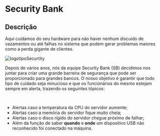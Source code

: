 <h1>Security Bank</h1>
<h2>Descrição</h2>
<p>Aqui cuidamos do seu hardware para não haver nenhum discuido de vazamentos ou até falhas no sistema que podem gerar problemas maiores como a perda gigante de clientes.</p>

![logotipoSecurtity](https://github.com/Seguranca-dos-Bancos-01/security_bank/assets/126487944/259a8e77-d068-413d-958c-c0bc14c3000c)<br>

<p>Depois de vários anos, nós da equipe Security Bank (SB) decidimos nos juntar para criar uma grande barreira de segurança que pode ser proporcionado para grandes bancos. O nosso objetivo é garantir que todo tipo de cuidado seja minucioso e que os funcionários do mesmo estejam sempre em alerta, trazendo os seguintes tópicos:</p><br>

- Alertas caso a temperatura da CPU do servidor aumente;<br>
- Alertas caso a memória do servidor fique muito cheia;<br>
- Alertas caso o disco rígido do servidor chegue próximo de falhar;<br>
- Além da função de saber <b>quando</b> e <b>onde</b> um dispositivo USB não reconhecido foi conectado na máquina.
